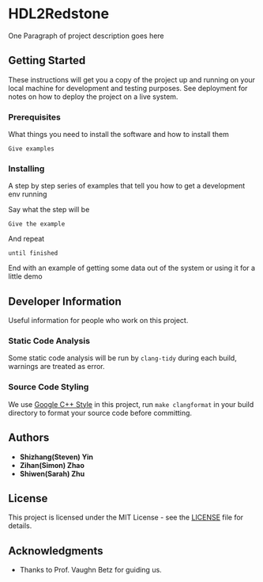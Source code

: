 # HDL2Redstone

One Paragraph of project description goes here

## Getting Started

These instructions will get you a copy of the project up and running on your local machine for development and testing purposes. See deployment for notes on how to deploy the project on a live system.

### Prerequisites

What things you need to install the software and how to install them

```
Give examples
```

### Installing

A step by step series of examples that tell you how to get a development env running

Say what the step will be

```
Give the example
```

And repeat

```
until finished
```

End with an example of getting some data out of the system or using it for a little demo

## Developer Information

Useful information for people who work on this project.

### Static Code Analysis

Some static code analysis will be run by `clang-tidy` during each build, warnings are treated as error.

### Source Code Styling

We use [Google C++ Style](https://google.github.io/styleguide/cppguide.html) in this project, run `make clangformat` in your build directory to format your source code before committing.

## Authors

* **Shizhang(Steven) Yin**
* **Zihan(Simon) Zhao**
* **Shiwen(Sarah) Zhu**

## License

This project is licensed under the MIT License - see the [LICENSE](LICENSE) file for details.

## Acknowledgments

* Thanks to Prof. Vaughn Betz for guiding us.
